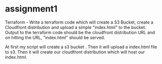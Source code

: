 # assignment1

Terraform - Write a terraform code which will create a S3 Bucket, create a Cloudfront distribution and upload a simple "index.html" to the bucket. Output to the terraform code should be the cloudfront distribution URL and on hitting the URL, "index.html" should be served.

At first my script will create a s3 bucket .
Then it will upload a index.html file to s3.
Then it will create our cloudfront distribution which will host our index.html.
